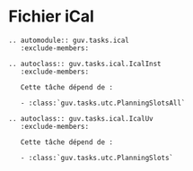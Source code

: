 # Fichier iCal

```{eval-rst}
.. automodule:: guv.tasks.ical
   :exclude-members:
```

```{eval-rst}
.. autoclass:: guv.tasks.ical.IcalInst
   :exclude-members:

   Cette tâche dépend de :

   - :class:`guv.tasks.utc.PlanningSlotsAll`
```

```{eval-rst}
.. autoclass:: guv.tasks.ical.IcalUv
   :exclude-members:

   Cette tâche dépend de :

   - :class:`guv.tasks.utc.PlanningSlots`
```
